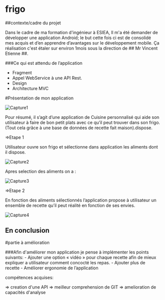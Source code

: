 # frigo
##contexte/cadre du projet

Dans le cadre de ma formation d'ingénieur à ESIEA, ll m'a été demander de développer une application Android; le but cette fois ci est de consolidé mes acquis et d’en apprendre d’avantages sur le développement mobile.
Ça réalisation c'est étaler sur environ 1mois sous la direction de ## Mr Vincent Etienne ##.

###Ce qui est attendu de l’application

  - Fragment
  - Appel WebService à une API Rest.
  - Design
  - Architecture MVC

#Présentation de mon application

![Capture1](https://user-images.githubusercontent.com/47140691/70948601-133bfd00-205c-11ea-94ee-c5ba37054d55.PNG) 
 
   Pour résumé, il s’agit d’une application de Cuisine personnalisé qui aide son utilisateur à faire de bon petit plats avec ce qu’il peut trouver dans son frigo. (Tout cela grâce à une base de données de recette fait maison).dispose.
   
 =>Etape 1
 
 Utilisateur ouvre son frigo et sélectionne dans application les aliments dont il dispose.
 
![Capture2](https://user-images.githubusercontent.com/47140691/70948596-12a36680-205c-11ea-96a9-11cf13666025.PNG)

Apres selection des aliments on a : 

![Capture3](https://user-images.githubusercontent.com/47140691/70948598-133bfd00-205c-11ea-8d90-eb59bd11bfbf.PNG)



=>Etape 2
 
 En fonction des aliments sélectionnés l’application propose à utilisateur un ensemble de recette qu’il peut réalité en fonction de ses envies.

![Capture4](https://user-images.githubusercontent.com/47140691/70948599-133bfd00-205c-11ea-8b59-b91c528c36da.PNG)
 
## En conclusion 

#partie à amélioration

###Afin d'améliorer mon application je pense à implémenter les points suivants:
    - Ajouter une option « vidéo » pour chaque recette afin de mieux expliquer a utilisateur comment concocté les repas.
    - Ajouter plus de recette 
     - Améliorer ergonomie de l’application

compétences acquises:

   => creation d'une API
   => meilleur comprehension de GIT
   => amelioration de capacités d'analyse 
